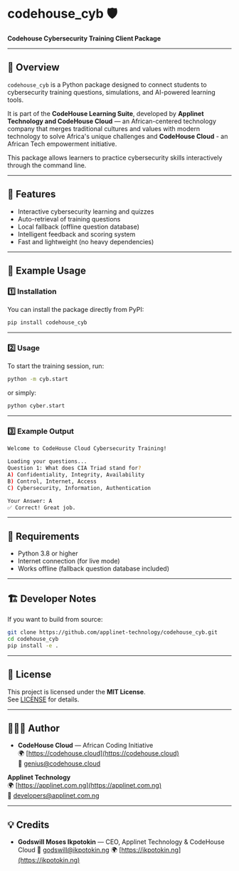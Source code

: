 # codehouse_cyb 🛡️

**Codehouse Cybersecurity Training Client Package**

---

## 📖 Overview
`codehouse_cyb` is a Python package designed to connect students to cybersecurity training questions, simulations, and AI-powered learning tools.

It is part of the **CodeHouse Learning Suite**, developed by **Applinet Technology and CodeHouse Cloud** — an African-centered technology company that merges traditional cultures and values with modern technology to solve Africa's unique challenges and **CodeHouse Cloud** - an African Tech empowerment  initiative.

This package allows learners to practice cybersecurity skills interactively through the command line.

---

## 🚀 Features

- Interactive cybersecurity learning and quizzes  
- Auto-retrieval of training questions  
- Local fallback (offline question database)  
- Intelligent feedback and scoring system  
- Fast and lightweight (no heavy dependencies)

---

## 🧠 Example Usage

### 1️⃣ Installation
You can install the package directly from PyPI:

```bash
pip install codehouse_cyb
```

---

### 2️⃣ Usage
To start the training session, run:

```bash
python -m cyb.start
```

or simply:

```bash
python cyber.start
```

---

### 3️⃣ Example Output

```bash
Welcome to CodeHouse Cloud Cybersecurity Training!

Loading your questions...
Question 1: What does CIA Triad stand for?
A) Confidentiality, Integrity, Availability
B) Control, Internet, Access
C) Cybersecurity, Information, Authentication

Your Answer: A
✅ Correct! Great job.
```

---

## 🧰 Requirements

- Python 3.8 or higher  
- Internet connection (for live mode)  
- Works offline (fallback question database included)

---

## 🏗️ Developer Notes

If you want to build from source:

```bash
git clone https://github.com/applinet-technology/codehouse_cyb.git
cd codehouse_cyb
pip install -e .
```

---

## 🧾 License

This project is licensed under the **MIT License**.  
See [LICENSE](LICENSE) for details.

---

## 👨🏽‍💻 Author

- **CodeHouse Cloud** — African Coding Initiative  
🌍 [https://codehouse.cloud](https://codehouse.cloud)  
📧 genius@codehouse.cloud

**Applinet Technology**  
🌍 [https://applinet.com.ng](https://applinet.com.ng)  
📧 developers@applinet.com.ng

---

## 💡 Credits

- **Godswill Moses Ikpotokin** — CEO, Applinet Technology & CodeHouse Cloud
📧 godswill@ikpotokin.ng
🌍 [https://ikpotokin.ng](https://ikpotokin.ng)  

